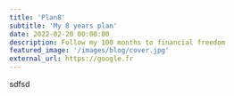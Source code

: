 ```yaml
---
title: 'Plan8'
subtitle: 'My 8 years plan'
date: 2022-02-20 00:00:00
description: Follow my 100 months to financial freedom
featured_image: '/images/blog/cover.jpg'
external_url: https://google.fr
---
```


sdfsd
